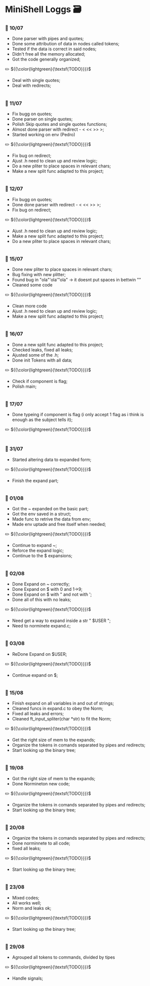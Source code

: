 # MiniShell Loggs 🗃️

### 📅 **10/07**

* Done parser with pipes and quotes;
* Done some attribution of data in nodes called tokens;
* Tested if the data is correct in said nodes;
* Didn't free all the memory allocated;
* Got the code generally organized;

✏️ ${{\color{lightgreen}{\textsf{TODO}}}}\$

* Deal with single quotes;
* Deal with redirects;

#

### 📅 **11/07**

* Fix bugg on quotes;
* Done parser on single quotes;
* Polish Skip quotes and single quotes functions;
* Almost done parser with redirect - < << >> >;
* Started working on env (Pedro)

✏️ ${{\color{lightgreen}{\textsf{TODO}}}}\$

* Fix bug on redirect;
* Ajust .h need to clean up and review logic;
* Do a new pliter to place spaces in relevant chars;
* Make a new split func adapted to this project;

#

### 📅 **12/07**

* Fix bugg on quotes;
* Done done parser with redirect - < << >> >;
* Fix bug on redirect;

✏️ ${{\color{lightgreen}{\textsf{TODO}}}}\$

* Ajust .h need to clean up and review logic;
* Make a new split func adapted to this project;
* Do a new pliter to place spaces in relevant chars;
#

### 📅 **15/07**

* Done new pliter to place spaces in relevant chars;
* Bug fixing with new plitter;
* Found bug in "ola"'ola'"ola" -> it doesnt put spaces in bettwin ""
* Cleaned some code

✏️ ${{\color{lightgreen}{\textsf{TODO}}}}\$

* Clean more code
* Ajust .h need to clean up and review logic;
* Make a new split func adapted to this project;

#

### 📅 **16/07**

* Done a new split func adapted to this project;
* Checked leaks, fixed all leaks;
* Ajusted some of the .h;
* Done init Tokens with all data;

✏️ ${{\color{lightgreen}{\textsf{TODO}}}}\$

* Check if component is flag;
* Polish main;

#

### 📅 **17/07**

* Done typeing if component is flag (i only accept 1 flag as i think is enough as the subject tells it);

✏️ ${{\color{lightgreen}{\textsf{TODO}}}}\$


#

### 📅 **31/07**

* Started altering data to expanded form;

✏️ ${{\color{lightgreen}{\textsf{TODO}}}}\$

* Finish the expand part;

#

### 📅 **01/08**

* Got the ~ expanded on the basic part;
* Got the env saved in a struct;
* Made func to retrive the data from env;
* Made env uptade and free itself when needed;

✏️ ${{\color{lightgreen}{\textsf{TODO}}}}\$

* Continue to expand ~;
* Reforce the expand logic;
* Continue to the $ expansions;

#

### 📅 **02/08**

* Done Expand on ~ correctly;
* Done Expand on $ with 0 and 1->9;
* Done Expand on $ with " and not with ';
* Done all of this with no leaks;

✏️ ${{\color{lightgreen}{\textsf{TODO}}}}\$

* Need get a way to expand inside a str "             $USER               ";
* Need to norminete expand.c;

#

### 📅 **03/08**

* ReDone Expand on $USER;

✏️ ${{\color{lightgreen}{\textsf{TODO}}}}\$

* Continue expand on $;

#

### 📅 **15/08**

* Finish expand on all variables in and out of strings;
* Cleaned funcs in expand.c to obey the Norm; 
* Fixed all leaks and errors;
* Cleaned ft_input_spliter(char *str) to fit the Norm;

✏️ ${{\color{lightgreen}{\textsf{TODO}}}}\$

* Get the right size of mem to the expands;
* Organize the tokens in comands separated by pipes and redirects;
* Start looking up the binary tree;

#

### 📅 **19/08**

* Got the right size of mem to the expands;
* Done Normineton new code;

✏️ ${{\color{lightgreen}{\textsf{TODO}}}}\$

* Organize the tokens in comands separated by pipes and redirects;
* Start looking up the binary tree;

#

### 📅 **20/08**

* Organize the tokens in comands separated by pipes and redirects;
* Done norminnete to all code;
* fixed all leaks;

✏️ ${{\color{lightgreen}{\textsf{TODO}}}}\$

* Start looking up the binary tree;

#

### 📅 **23/08**

* Mixed codes;
* All works well;
* Norm and leaks ok;

✏️ ${{\color{lightgreen}{\textsf{TODO}}}}\$

* Start looking up the binary tree;

#

### 📅 **29/08**

* Agrouped all tokens to commands, divided by tipes

✏️ ${{\color{lightgreen}{\textsf{TODO}}}}\$

* Handle signals;

#
